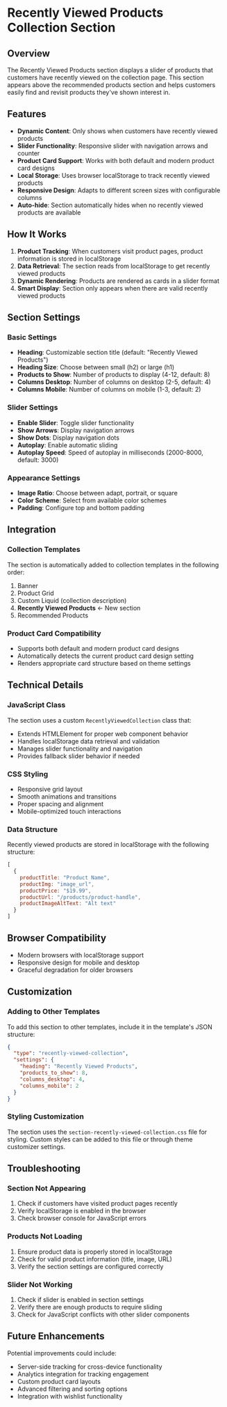 # Recently Viewed Products Collection Section

## Overview

The Recently Viewed Products section displays a slider of products that customers have recently viewed on the collection page. This section appears above the recommended products section and helps customers easily find and revisit products they've shown interest in.

## Features

- **Dynamic Content**: Only shows when customers have recently viewed products
- **Slider Functionality**: Responsive slider with navigation arrows and counter
- **Product Card Support**: Works with both default and modern product card designs
- **Local Storage**: Uses browser localStorage to track recently viewed products
- **Responsive Design**: Adapts to different screen sizes with configurable columns
- **Auto-hide**: Section automatically hides when no recently viewed products are available

## How It Works

1. **Product Tracking**: When customers visit product pages, product information is stored in localStorage
2. **Data Retrieval**: The section reads from localStorage to get recently viewed products
3. **Dynamic Rendering**: Products are rendered as cards in a slider format
4. **Smart Display**: Section only appears when there are valid recently viewed products

## Section Settings

### Basic Settings
- **Heading**: Customizable section title (default: "Recently Viewed Products")
- **Heading Size**: Choose between small (h2) or large (h1)
- **Products to Show**: Number of products to display (4-12, default: 8)
- **Columns Desktop**: Number of columns on desktop (2-5, default: 4)
- **Columns Mobile**: Number of columns on mobile (1-3, default: 2)

### Slider Settings
- **Enable Slider**: Toggle slider functionality
- **Show Arrows**: Display navigation arrows
- **Show Dots**: Display navigation dots
- **Autoplay**: Enable automatic sliding
- **Autoplay Speed**: Speed of autoplay in milliseconds (2000-8000, default: 3000)

### Appearance Settings
- **Image Ratio**: Choose between adapt, portrait, or square
- **Color Scheme**: Select from available color schemes
- **Padding**: Configure top and bottom padding

## Integration

### Collection Templates
The section is automatically added to collection templates in the following order:
1. Banner
2. Product Grid
3. Custom Liquid (collection description)
4. **Recently Viewed Products** ← New section
5. Recommended Products

### Product Card Compatibility
- Supports both default and modern product card designs
- Automatically detects the current product card design setting
- Renders appropriate card structure based on theme settings

## Technical Details

### JavaScript Class
The section uses a custom `RecentlyViewedCollection` class that:
- Extends HTMLElement for proper web component behavior
- Handles localStorage data retrieval and validation
- Manages slider functionality and navigation
- Provides fallback slider behavior if needed

### CSS Styling
- Responsive grid layout
- Smooth animations and transitions
- Proper spacing and alignment
- Mobile-optimized touch interactions

### Data Structure
Recently viewed products are stored in localStorage with the following structure:
```javascript
[
  {
    productTitle: "Product Name",
    productImg: "image_url",
    productPrice: "$19.99",
    productUrl: "/products/product-handle",
    productImageAltText: "Alt text"
  }
]
```

## Browser Compatibility

- Modern browsers with localStorage support
- Responsive design for mobile and desktop
- Graceful degradation for older browsers

## Customization

### Adding to Other Templates
To add this section to other templates, include it in the template's JSON structure:

```json
{
  "type": "recently-viewed-collection",
  "settings": {
    "heading": "Recently Viewed Products",
    "products_to_show": 8,
    "columns_desktop": 4,
    "columns_mobile": 2
  }
}
```

### Styling Customization
The section uses the `section-recently-viewed-collection.css` file for styling. Custom styles can be added to this file or through theme customizer settings.

## Troubleshooting

### Section Not Appearing
1. Check if customers have visited product pages recently
2. Verify localStorage is enabled in the browser
3. Check browser console for JavaScript errors

### Products Not Loading
1. Ensure product data is properly stored in localStorage
2. Check for valid product information (title, image, URL)
3. Verify the section settings are configured correctly

### Slider Not Working
1. Check if slider is enabled in section settings
2. Verify there are enough products to require sliding
3. Check for JavaScript conflicts with other slider components

## Future Enhancements

Potential improvements could include:
- Server-side tracking for cross-device functionality
- Analytics integration for tracking engagement
- Custom product card layouts
- Advanced filtering and sorting options
- Integration with wishlist functionality 